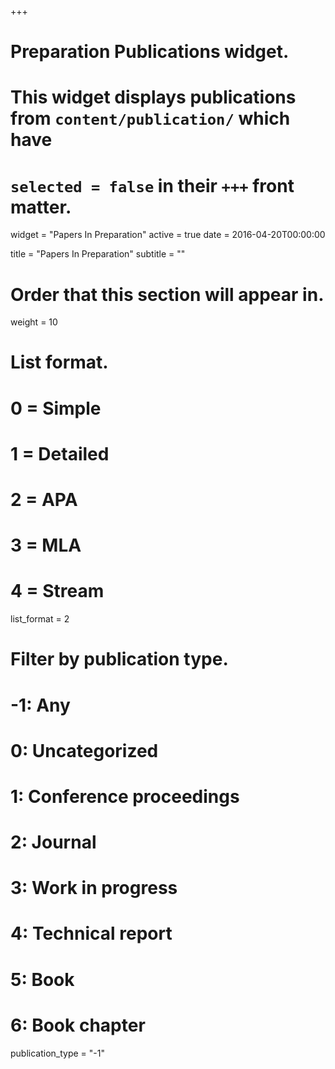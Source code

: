 +++
# Preparation Publications widget.
# This widget displays publications from `content/publication/` which have
# `selected = false` in their `+++` front matter.
widget = "Papers In Preparation"
active = true
date = 2016-04-20T00:00:00

title = "Papers In Preparation"
subtitle = ""

# Order that this section will appear in.
weight = 10

# List format.
#   0 = Simple
#   1 = Detailed
#   2 = APA
#   3 = MLA
#   4 = Stream
list_format = 2

# Filter by publication type.
# -1: Any
#  0: Uncategorized
#  1: Conference proceedings
#  2: Journal
#  3: Work in progress
#  4: Technical report
#  5: Book
#  6: Book chapter
publication_type = "-1"

